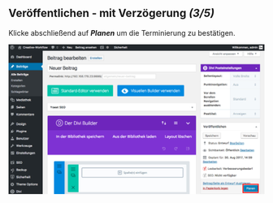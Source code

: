 ## Veröffentlichen - mit Verzögerung *(3/5)*

Klicke abschließend auf _**Planen**_ um die Terminierung zu bestätigen.

![image](./assets/delayed_save.jpg)
